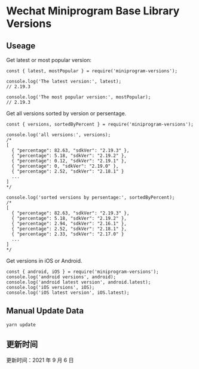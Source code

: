 
# Wechat Miniprogram Base Library Versions

## Useage

Get latest or most popular version:

```;
const { latest, mostPopular } = require('miniprogram-versions');

console.log('The latest version:', latest);
// 2.19.3

console.log('The most popular version:', mostPopular);
// 2.19.3

```

Get all versions sorted by version or persentage.

```
const { versions, sortedByPercent } = require('miniprogram-versions');

console.log('all versions:', versions);
/*
[
  { "percentage": 82.63, "sdkVer": "2.19.3" },
  { "percentage": 5.18, "sdkVer": "2.19.2" },
  { "percentage": 0.12, "sdkVer": "2.19.1" },
  { "percentage": 0, "sdkVer": "2.19.0" },
  { "percentage": 2.52, "sdkVer": "2.18.1" }
  ...
]
*/

console.log('sorted versions by persentage:', sortedByPercent);
/*
[
  { "percentage": 82.63, "sdkVer": "2.19.3" },
  { "percentage": 5.18, "sdkVer": "2.19.2" },
  { "percentage": 2.94, "sdkVer": "2.16.1" },
  { "percentage": 2.52, "sdkVer": "2.18.1" },
  { "percentage": 2.33, "sdkVer": "2.17.0" }
  ...
]
*/
```

Get versions in iOS or Android.

```
const { android, iOS } = require('miniprogram-versions');
console.log('android versions', android);
console.log('android latest version', android.latest);
console.log('iOS versions', iOS);
console.log('iOS latest version', iOS.latest);
```

## Manual Update Data

```
yarn update
```

## 更新时间

更新时间：2021 年 9 月 6 日
